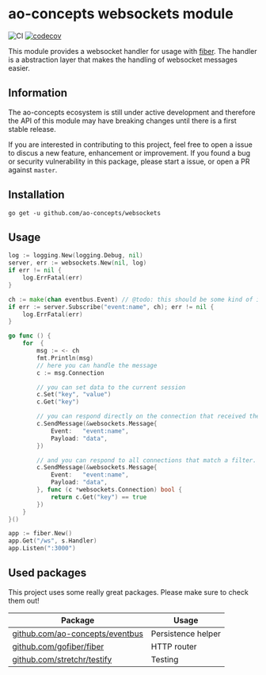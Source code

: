 # ao-concepts websockets module

![CI](https://github.com/ao-concepts/websockets/workflows/CI/badge.svg)
[![codecov](https://codecov.io/gh/ao-concepts/websockets/branch/master/graph/badge.svg?token=AQVUZTRGQS)](https://codecov.io/gh/ao-concepts/websockets)

This module provides a websocket handler for usage with [fiber](https://github.com/gofiber/fiber). The handler is a abstraction layer that makes the handling of websocket messages easier.

## Information

The ao-concepts ecosystem is still under active development and therefore the API of this module may have breaking changes until there is a first stable release.

If you are interested in contributing to this project, feel free to open a issue to discus a new feature, enhancement or improvement. If you found a bug or security vulnerability in this package, please start a issue, or open a PR against `master`.

## Installation

```shell
go get -u github.com/ao-concepts/websockets
```

## Usage

```go
log := logging.New(logging.Debug, nil)
server, err := websockets.New(nil, log)
if err != nil {
    log.ErrFatal(err)
}

ch := make(chan eventbus.Event) // @todo: this should be some kind of internal
if err := server.Subscribe("event:name", ch); err != nil {
    log.ErrFatal(err)
}

go func () {
    for  {
        msg := <- ch
        fmt.Println(msg)
        // here you can handle the message
        c := msg.Connection

        // you can set data to the current session
        c.Set("key", "value")
        c.Get("key")

        // you can respond directly on the connection that received the message.
        c.SendMessage(&websockets.Message{
            Event:   "event:name",
            Payload: "data",
        })

        // and you can respond to all connections that match a filter.
        c.SendMessage(&websockets.Message{
            Event:   "event:name",
            Payload: "data",
        }, func (c *websockets.Connection) bool {
            return c.Get("key") == true
        })
    }
}()

app := fiber.New()
app.Get("/ws", s.Handler)
app.Listen(":3000")
```

## Used packages 

This project uses some really great packages. Please make sure to check them out!

| Package                                                                   | Usage              |
| ------------------------------------------------------------------------- | ------------------ |
| [github.com/ao-concepts/eventbus](https://github.com/ao-concepts/storage) | Persistence helper |
| [github.com/gofiber/fiber](https://github.com/gofiber/fiber)              | HTTP router        |
| [github.com/stretchr/testify](https://github.com/stretchr/testify)        | Testing            |
